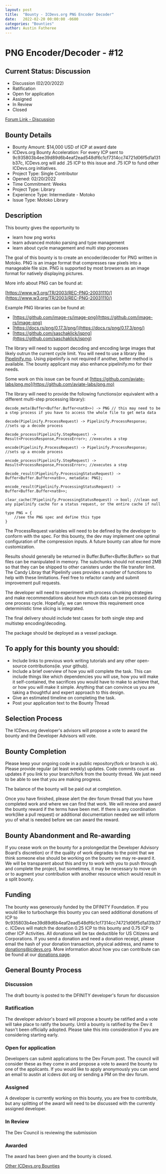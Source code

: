 ```yaml
---
layout: post
title:  "Bounty - ICDevs.org PNG Encoder Decoder"
date:   2022-02-20 00:00:00 -0600
categories: "Bounties"
author: Austin Fatheree
---
```


# PNG Encoder/Decoder - #12

## Current Status: Discussion

* Discussion (02/20/2022)
* Ratification 
* Open for application
* Assigned 
* In Review 
* Closed 

[Forum Link - Discussion](https://forum.dfinity.org/t/icdevs-org-bounty-12-png-encoder-decoder-5000/11189)

## Bounty Details

* Bounty Amount: $14,000 USD of ICP at award date
* ICDevs.org Bounty Acceleration: For every ICP sent to 9c935803b4ee39d89d6b4eaf2ead548df6c1cf7314cc74721d06f5d1a131b37c, ICDevs.org will add .25 ICP to this issue and .75 ICP to fund other ICDevs.org initiatives.
* Project Type: Single Contributor
* Opened: 02/20/2022
* Time Commitment: Weeks
* Project Type: Library
* Experience Type: Intermediate - Motoko
* Issue Type: Motoko Library

## Description

This bounty gives the opportunity to

* learn how png works
* learn advanced motoko parsing and type management
* learn about cycle management and multi step processes

The goal of this bounty is to create an encoder/decoder for PNG written in Motoko.  PNG is an image format that compresses raw pixels into a manageable file size. PNG is supported by most browsers as an image format for natively displaying pictures.

More info about PNG can be found at:

[https://www.w3.org/TR/2003/REC-PNG-20031110/](https://www.w3.org/TR/2003/REC-PNG-20031110/)

Example PNG libraries can be found at:

* [https://github.com/image-rs/image-png](https://github.com/image-rs/image-png)
* [https://docs.rs/png/0.17.3/png/](https://docs.rs/png/0.17.3/png/)
* [https://github.com/saschaklick/jspng](https://github.com/saschaklick/jspng)


The library will need to support decoding and encoding large images that likely outrun the current cycle limit. You will need to use a library like [Pipelinify.mo](https://github.com/skilesare/pipelinify.mo). Using pipelinify is not required if another, better method is available.  The bounty applicant may also enhance pipelinify.mo for their needs.

Some work on this issue can be found at [https://github.com/aviate-labs/png.mo](https://github.com/aviate-labs/png.mo)

The library will need to provide the following functions(or equivalent with a different multi-step processing library):

```
decode_meta(Buffer<Buffer.Buffer<nat8>>) -> PNG // this may need to be a step process if you have to access the whole file to get meta data

decode(Pipelinify.ProcessRequest) -> Pipelinify.ProcessResponse; //sets up a decode process

decode_process(Pipelinify.StepRequest) -> Result<ProcessResponse,ProcessError>; //executes a step

encode(Pipelinify.ProcessRequest) -> Pipelinify.ProcessResponse; //sets up a encode process

encode_process(Pipelinify.StepRequest) -> Result<ProcessResponse,ProcessError>; //executes a step

decode_result(Pipelinify.ProcessingStatusRequest) -> Buffer<Buffer.Buffer<nat8>>, metadata: PNG};

encode_result(Pipelinify.ProcessingStatusRequest) -> Buffer<Buffer.Buffer<nat8>>;

clear_cache(?Pipelinify.ProcessingStatusRequest) -> bool; //clean out any pipelinify cache for a status request, or the entire cache if null

type PNG = {
    //see the PNG spec and define this type
}

```

The ProcessRequest variables will need to be defined by the developer to conform with the spec.  For this bounty, the dev may implement one optimal configuration of the compression inputs.  A future bounty can allow for more customization.

Results should generally be returned in Buffer.Buffer<Buffer.Buffer<Nat8>> so that files can be manipulated in memory.  The subchunks should not exceed 2MB so that they can be shipped to other canisters under the file transfer limit. The Candy Libray that Pipelinify uses provides a number of functions to help with these limitations.  Feel free to refactor candy and submit improvement pull requests.

The developer will need to experiment with process chunking strategies and make recommendations about how much data can be processed during one process cycle.  Hopefully, we can remove this requirement once deterministic time slicing is integrated.

The final delivery should include test cases for both single step and multistep encoding/decoding.

The package should be deployed as a vessel package.


## To apply for this bounty you should:

* Include links to previous work writing tutorials and any other open-source contributions(ie. your github).
* Include a brief overview of how you will complete the task. This can include things like which dependencies you will use, how you will make it self-contained, the sacrifices you would have to make to achieve that, or how you will make it simple. Anything that can convince us you are taking a thoughtful and expert approach to this design.
* Give an estimated timeline on completing the task.
* Post your application text to the Bounty Thread

## Selection Process

The ICDevs.org developer's advisors will propose a vote to award the bounty and the Developer Advisors will vote.

## Bounty Completion

Please keep your ongoing code in a public repository(fork or branch is ok). Please provide regular (at least weekly) updates.  Code commits count as updates if you link to your branch/fork from the bounty thread.  We just need to be able to see that you are making progress.

The balance of the bounty will be paid out at completion.

Once you have finished, please alert the dev forum thread that you have completed work and where we can find that work.  We will review and award the bounty reward if the terms have been met.  If there is any coordination work(like a pull request) or additional documentation needed we will inform you of what is needed before we can award the reward.

## Bounty Abandonment and Re-awarding

If you cease work on the bounty for a prolonged(at the Developer Advisory Board's discretion) or if the quality of work degrades to the point that we think someone else should be working on the bounty we may re-award it.  We will be transparent about this and try to work with you to push through and complete the project, but sometimes, it may be necessary to move on or to augment your contribution with another resource which would result in a split bounty.

## Funding

The bounty was generously funded by the DFINITY Foundation. If you would like to turbocharge this bounty you can seed additional donations of ICP to 9c935803b4ee39d89d6b4eaf2ead548df6c1cf7314cc74721d06f5d1a131b37c.  ICDevs will match the donation 0.25 ICP to this bounty and 0.75 ICP to other ICP Activities.  All donations will be tax deductible for US Citizens and Corporations.  If you send a donation and need a donation receipt, please email the hash of your donation transaction, physical address, and name to donations@icdevs.org.  More information about how you can contribute can be found at our [donations page](https://icdevs.org/donations.html).

## General Bounty Process

### Discussion

The draft bounty is posted to the DFINITY developer's forum for discussion

### Ratification

The developer advisor's board will propose a bounty be ratified and a vote will take place to ratify the bounty.  Until a bounty is ratified by the Dev it hasn't been officially adopted. Please take this into consideration if you are considering starting early.

### Open for application

Developers can submit applications to the Dev Forum post.  The council will consider these as they come in and propose a vote to award the bounty to one of the applicants.  If you would like to apply anonymously you can send an email to austin at icdevs dot org or sending a PM on the dev forum.

### Assigned

A developer is currently working on this bounty, you are free to contribute, but any splitting of the award will need to be discussed with the currently assigned developer.

### In Review

The Dev Council is reviewing the submission

### Awarded

The award has been given and the bounty is closed.


[Other ICDevs.org Bounties](https://icdevs.org/bounties.html)

